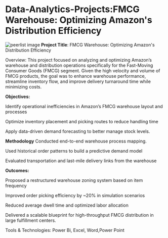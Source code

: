 # Data-Analytics-Projects:FMCG Warehouse: Optimizing Amazon's Distribution Efficiency

![peerlist image](https://github.com/user-attachments/assets/f1adaa9c-b334-4a19-b740-a18bbd18d45b)
**Project Title**: FMCG Warehouse: Optimizing Amazon's Distribution Efficiency

Overview:
This project focused on analyzing and optimizing Amazon’s warehouse and distribution operations specifically for the Fast-Moving Consumer Goods (FMCG) segment. Given the high velocity and volume of FMCG products, the goal was to enhance warehouse performance, streamline inventory flow, and improve delivery turnaround time while minimizing costs.

**Objectives:**

Identify operational inefficiencies in Amazon’s FMCG warehouse layout and processes

Optimize inventory placement and picking routes to reduce handling time

Apply data-driven demand forecasting to better manage stock levels.

****Methodology****
Conducted end-to-end warehouse process mapping.

Used historical order patterns to build a predictive demand model

Evaluated transportation and last-mile delivery links from the warehouse

**Outcomes:**

Proposed a restructured warehouse zoning system based on item frequency

Improved order picking efficiency by ~20% in simulation scenarios

Reduced average dwell time and optimized labor allocation

Delivered a scalable blueprint for high-throughput FMCG distribution in large fulfillment centers.

Tools & Technologies:
Power Bi, Excel, Word,Power Point
